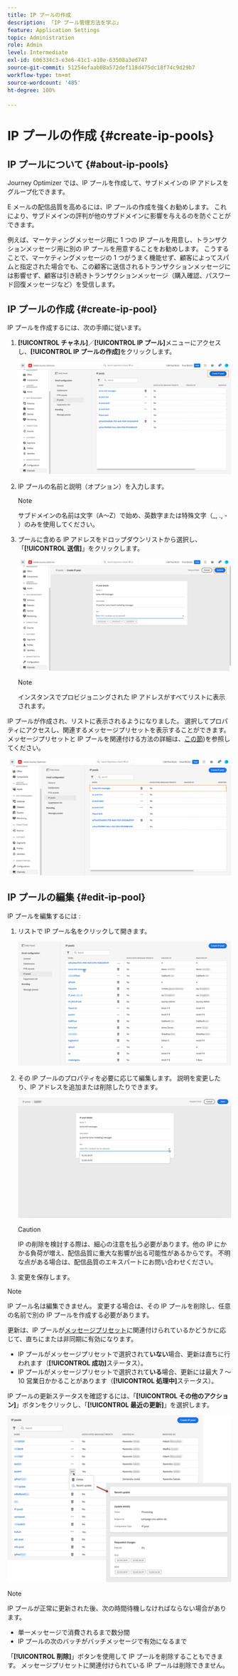 ```yaml
---
title: IP プールの作成
description: 「IP プール管理方法を学ぶ」
feature: Application Settings
topic: Administration
role: Admin
level: Intermediate
exl-id: 606334c3-e3e6-41c1-a10e-63508a3ed747
source-git-commit: 51254efaab08a572def118d475dc18f74c9d29b7
workflow-type: tm+mt
source-wordcount: '485'
ht-degree: 100%

---
```


# IP プールの作成 {#create-ip-pools}

## IP プールについて {#about-ip-pools}

Journey Optimizer では、IP プールを作成して、サブドメインの IP アドレスをグループ化できます。

E メールの配信品質を高めるには、IP プールの作成を強くお勧めします。 これにより、サブドメインの評判が他のサブドメインに影響を与えるのを防ぐことができます。

例えば、マーケティングメッセージ用に 1 つの IP プールを用意し、トランザクションメッセージ用に別の IP プールを用意することをお勧めします。 こうすることで、マーケティングメッセージの 1 つがうまく機能せず、顧客によってスパムと指定された場合でも、この顧客に送信されるトランザクションメッセージには影響せず、顧客は引き続きトランザクションメッセージ（購入確認、パスワード回復メッセージなど）を受信します。

## IP プールの作成 {#create-ip-pool}

IP プールを作成するには、次の手順に従います。

1. **[!UICONTROL チャネル]**／**[!UICONTROL IP プール]**&#x200B;メニューにアクセスし、**[!UICONTROL IP プールの作成]**&#x200B;をクリックします。

   ![](../assets/ip-pool-create.png)

1. IP プールの名前と説明（オプション）を入力します。

   >[!NOTE]
   >
   >サブドメインの名前は文字（A～Z）で始め、英数字または特殊文字（_, ., - ）のみを使用してください。

1. プールに含める IP アドレスをドロップダウンリストから選択し、「**[!UICONTROL 送信]**」をクリックします。

   ![](../assets/ip-pool-config.png)

   >[!NOTE]
   >
   >インスタンスでプロビジョニングされた IP アドレスがすべてリストに表示されます。

IP プールが作成され、リストに表示されるようになりました。 選択してプロパティにアクセスし、関連するメッセージプリセットを表示することができます。 メッセージプリセットと IP プールを関連付ける方法の詳細は、[この節](message-presets.md))を参照してください。

![](../assets/ip-pool-created.png)

## IP プールの編集 {#edit-ip-pool}

IP プールを編集するには :

1. リストで IP プール名をクリックして開きます。

   ![](../assets/ip-pool-list.png)

1. その IP プールのプロパティを必要に応じて編集します。 説明を変更したり、IP アドレスを追加または削除したりできます。

   ![](../assets/ip-pool-edit.png)

   >[!CAUTION]
   >
   >IP の削除を検討する際は、細心の注意を払う必要があります。他の IP にかかる負荷が増え、配信品質に重大な影響が出る可能性があるからです。 不明な点がある場合は、配信品質のエキスパートにお問い合わせください。

1. 変更を保存します。

>[!NOTE]
>
>IP プール名は編集できません。 変更する場合は、その IP プールを削除し、任意の名前で別の IP プールを作成する必要があります。

更新は、IP プールが[メッセージプリセット](message-presets.md)に関連付けられているかどうかに応じて、直ちにまたは非同期に有効になります。

* IP プールがメッセージプリセットで選択されて&#x200B;**いない**&#x200B;場合、更新は直ちに行われます（**[!UICONTROL 成功]**&#x200B;ステータス）。
* IP プールがメッセージプリセットで選択されて&#x200B;**いる**&#x200B;場合、更新には最大 7 ～ 10 営業日かかることがあります（**[!UICONTROL 処理中]**&#x200B;ステータス）。

IP プールの更新ステータスを確認するには、「**[!UICONTROL その他のアクション]**」ボタンをクリックし、「**[!UICONTROL 最近の更新]**」を選択します。

![](../assets/ip-pool-recent-update.png)

>[!NOTE]
>
>IP プールが正常に更新された後、次の時間待機しなければならない場合があります。
>* 単一メッセージで消費されるまで数分間
>* IP プールの次のバッチがバッチメッセージで有効になるまで


「**[!UICONTROL 削除]**」ボタンを使用して IP プールを削除することもできます。 メッセージプリセットに関連付けられている IP プールは削除できません。

